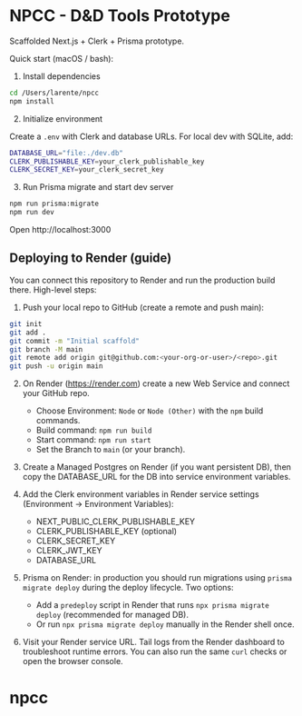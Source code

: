 # NPCC - D&D Tools Prototype

Scaffolded Next.js + Clerk + Prisma prototype.

Quick start (macOS / bash):

1. Install dependencies

```bash
cd /Users/larente/npcc
npm install
```

2. Initialize environment

Create a `.env` with Clerk and database URLs. For local dev with SQLite, add:

```bash
DATABASE_URL="file:./dev.db"
CLERK_PUBLISHABLE_KEY=your_clerk_publishable_key
CLERK_SECRET_KEY=your_clerk_secret_key
```

3. Run Prisma migrate and start dev server

```bash
npm run prisma:migrate
npm run dev
```

Open http://localhost:3000

## Deploying to Render (guide)

You can connect this repository to Render and run the production build there. High-level steps:

1. Push your local repo to GitHub (create a remote and push main):

```bash
git init
git add .
git commit -m "Initial scaffold"
git branch -M main
git remote add origin git@github.com:<your-org-or-user>/<repo>.git
git push -u origin main
```

2. On Render (https://render.com) create a new Web Service and connect your GitHub repo.
	- Choose Environment: `Node` or `Node (Other)` with the `npm` build commands.
	- Build command: `npm run build`
	- Start command: `npm run start`
	- Set the Branch to `main` (or your branch).

3. Create a Managed Postgres on Render (if you want persistent DB), then copy the DATABASE_URL for the DB into service environment variables.

4. Add the Clerk environment variables in Render service settings (Environment -> Environment Variables):
	- NEXT_PUBLIC_CLERK_PUBLISHABLE_KEY
	- CLERK_PUBLISHABLE_KEY (optional)
	- CLERK_SECRET_KEY
	- CLERK_JWT_KEY
	- DATABASE_URL

5. Prisma on Render: in production you should run migrations using `prisma migrate deploy` during the deploy lifecycle. Two options:
	- Add a `predeploy` script in Render that runs `npx prisma migrate deploy` (recommended for managed DB).
	- Or run `npx prisma migrate deploy` manually in the Render shell once.

6. Visit your Render service URL. Tail logs from the Render dashboard to troubleshoot runtime errors. You can also run the same `curl` checks or open the browser console.
# npcc
